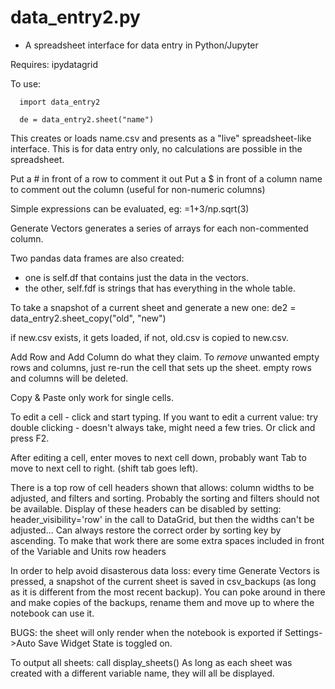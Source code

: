  # data_entry2.py

- A spreadsheet interface for data entry in Python/Jupyter 


Requires: ipydatagrid

To use:

      import data_entry2

      de = data_entry2.sheet("name")

This creates or loads name.csv and presents as a "live"
spreadsheet-like interface. This is for data entry only, no
 calculations are possible in the spreadsheet.

Put a # in front of a row to comment it out
Put a $ in front of a column name to comment out the column (useful for
non-numeric columns)

Simple expressions can be evaluated, eg: =1+3/np.sqrt(3)

Generate Vectors generates a series of arrays for each non-commented
column.

Two pandas data frames are also created:

- one is self.df that contains just the data in the vectors.
- the other, self.fdf is strings that has everything in the whole table.

To take a snapshot of a current sheet and generate a new one:
    de2 = data_entry2.sheet_copy("old", "new")

if new.csv exists, it gets loaded, if not, old.csv is copied to new.csv.

Add Row and Add Column do what they claim. To *remove* unwanted
empty rows and columns, just re-run the cell that sets up the
sheet. empty rows and columns will be deleted.

Copy & Paste only work for single cells.

To edit a cell - click and start typing. If you want to edit a current
value: try double clicking - doesn't always take, might need a few tries.
Or click and press F2.

After editing a cell, enter moves to next cell down, probably want Tab to
move to next cell to right. (shift tab goes left).

There is a top row of cell headers shown that allows: column
widths to be adjusted, and filters and sorting. Probably the
sorting and filters should not be available. Display of these
headers can be disabled by setting: header_visibility='row' in the
call to DataGrid, but then the widths can't be adjusted...
Can always restore the correct order by sorting key by ascending.
To make that work there are some extra spaces included in front of
the Variable and Units row headers

In order to help avoid disasterous data loss: every time Generate
Vectors is pressed, a snapshot of the current sheet is saved in
csv_backups (as long as it is different from the most recent
backup).  You can poke around in there and make copies of the
backups, rename them and move up to where the notebook can use it.

BUGS: the sheet will only render when the notebook is exported if
Settings->Auto Save Widget State is toggled on.

To output all sheets: call
   display_sheets()
As long as each sheet was created with a different variable name,
they will all be displayed.
